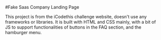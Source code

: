 #Fake Saas Company Landing Page

This project is from the iCodethis challenge website, doesn't use any frameworks or libraries. It is built with HTML and CSS mainly, with a bit of JS to support functionalities of buttons in the FAQ section, and the hamburger menu.